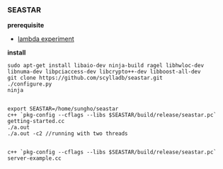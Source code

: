 ### SEASTAR

**prerequisite**
- [lambda experiment](lambda)

**install**
```
sudo apt-get install libaio-dev ninja-build ragel libhwloc-dev libnuma-dev libpciaccess-dev libcrypto++-dev libboost-all-dev
git clone https://github.com/scylladb/seastar.git
./configure.py
ninja


export SEASTAR=/home/sungho/seastar
c++ `pkg-config --cflags --libs $SEASTAR/build/release/seastar.pc` getting-started.cc
./a.out
./a.out -c2 //running with two threads


c++ `pkg-config --cflags --libs $SEASTAR/build/release/seastar.pc` server-example.cc

```
